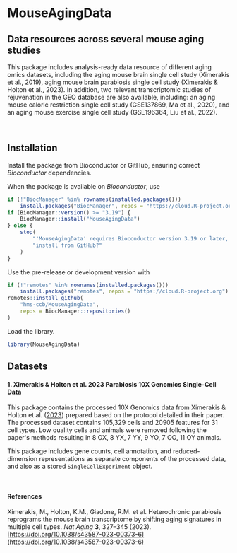 # MouseAgingData

## Data resources across several mouse aging studies

This package includes analysis-ready data resource of different 
aging omics datasets, including the aging mouse brain single cell study 
(Ximerakis et al., 2019), aging mouse brain parabiosis single cell study 
(Ximerakis & Holton et al., 2023). In addition, two relevant transcriptomic studies of rejuvenation in the GEO database are also available, including: an aging mouse caloric restriction single cell study (GSE137869, Ma et al., 2020), and an aging mouse exercise single cell study (GSE196364, Liu et al., 2022). 

<br>


## Installation

Install the package from Bioconductor or GitHub, ensuring correct
*Bioconductor* dependencies.

When the package is available on *Bioconductor*, use

``` r
if (!"BiocManager" %in% rownames(installed.packages()))
    install.packages("BiocManager", repos = "https://cloud.R-project.org")
if (BiocManager::version() >= "3.19") {
    BiocManager::install("MouseAgingData")
} else {
    stop(
        "'MouseAgingData' requires Bioconductor version 3.19 or later, ",
        "install from GitHub?"
    )
}
```

Use the pre-release or development version with

``` r
if (!"remotes" %in% rownames(installed.packages()))
    install.packages("remotes", repos = "https://cloud.R-project.org")
remotes::install_github(
    "hms-ccb/MouseAgingData",
    repos = BiocManager::repositories()
)
```

Load the library.

``` r
library(MouseAgingData)
```

## Datasets

#### 1. Ximerakis & Holton et al. 2023 Parabiosis 10X Genomics Single-Cell Data

This package contains the processed 10X Genomics data from Ximerakis & Holton et al. ([2023](https://www.nature.com/articles/s43587-023-00373-6)) prepared based on the protocol detailed in their paper. The processed dataset contains 
105,329 cells and 20905 features for 31 cell types. Low quality cells and 
animals were removed following the paper's methods resulting in 8 OX, 8 YX, 
7 YY, 9 YO, 7 OO, 11 OY animals.

This package includes gene counts, cell annotation, and reduced-dimension 
representations as separate components of the processed data, and also as a 
stored `SingleCellExperiment` object.

<br>


#### References

Ximerakis, M., Holton, K.M., Giadone, R.M. et al. Heterochronic parabiosis 
reprograms the mouse brain transcriptome by shifting aging signatures in 
multiple cell types. *Nat Aging* __3__, 327–345 (2023). 
[https://doi.org/10.1038/s43587-023-00373-6](https://doi.org/10.1038/s43587-023-00373-6)


